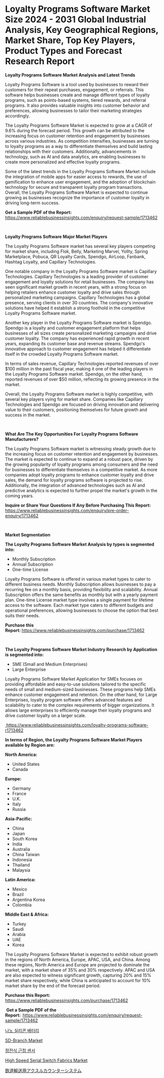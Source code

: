 <p><h1>Loyalty Programs Software Market Size 2024 - 2031 Global Industrial Analysis, Key Geographical Regions, Market Share, Top Key Players, Product Types and Forecast Research Report</h1></p><p><strong>Loyalty Programs Software Market Analysis and Latest Trends</strong></p>
<p><p>Loyalty Programs Software is a tool used by businesses to reward their customers for their repeat purchases, engagement, or referrals. This software helps businesses create and manage different types of loyalty programs, such as points-based systems, tiered rewards, and referral programs. It also provides valuable insights into customer behavior and preferences, allowing businesses to tailor their marketing strategies accordingly.</p><p>The Loyalty Programs Software Market is expected to grow at a CAGR of 9.6% during the forecast period. This growth can be attributed to the increasing focus on customer retention and engagement by businesses across various industries. As competition intensifies, businesses are turning to loyalty programs as a way to differentiate themselves and build lasting relationships with their customers. Additionally, advancements in technology, such as AI and data analytics, are enabling businesses to create more personalized and effective loyalty programs.</p><p>Some of the latest trends in the Loyalty Programs Software Market include the integration of mobile apps for easier access to rewards, the use of gamification to enhance user engagement, and the adoption of blockchain technology for secure and transparent loyalty program transactions. Overall, the Loyalty Programs Software Market is expected to continue growing as businesses recognize the importance of customer loyalty in driving long-term success.</p></p>
<p><strong>Get a Sample PDF of the Report:&nbsp;</strong> <a href="https://www.reliablebusinessinsights.com/enquiry/request-sample/1713462">https://www.reliablebusinessinsights.com/enquiry/request-sample/1713462</a></p>
<p>&nbsp;</p>
<p><strong>Loyalty Programs Software Major Market Players</strong></p>
<p><p>The Loyalty Programs Software market has several key players competing for market share, including Flok, Belly, Marketing Marvel, Yollty, Spring Marketplace, Pobuca, QR Loyalty Cards, Spendgo, AirLoop, Fanbank, Hashtag Loyalty, and Capillary Technologies. </p><p>One notable company in the Loyalty Programs Software market is Capillary Technologies. Capillary Technologies is a leading provider of customer engagement and loyalty solutions for retail businesses. The company has seen significant market growth in recent years, with a strong focus on helping retailers enhance customer loyalty and drive sales through personalized marketing campaigns. Capillary Technologies has a global presence, serving clients in over 30 countries. The company's innovative solutions have helped it establish a strong foothold in the competitive Loyalty Programs Software market.</p><p>Another key player in the Loyalty Programs Software market is Spendgo. Spendgo is a loyalty and customer engagement platform that helps businesses of all sizes create personalized marketing campaigns and drive customer loyalty. The company has experienced rapid growth in recent years, expanding its customer base and revenue streams. Spendgo's innovative approach to customer engagement has helped it differentiate itself in the crowded Loyalty Programs Software market.</p><p>In terms of sales revenue, Capillary Technologies reported revenues of over $100 million in the past fiscal year, making it one of the leading players in the Loyalty Programs Software market. Spendgo, on the other hand, reported revenues of over $50 million, reflecting its growing presence in the market.</p><p>Overall, the Loyalty Programs Software market is highly competitive, with several key players vying for market share. Companies like Capillary Technologies and Spendgo are focused on driving innovation and delivering value to their customers, positioning themselves for future growth and success in the market.</p></p>
<p>&nbsp;</p>
<p><strong>What Are The Key Opportunities For Loyalty Programs Software Manufacturers?</strong></p>
<p><p>The Loyalty Programs Software market is witnessing steady growth due to the increasing focus on customer retention and engagement by businesses. The market is expected to continue to expand at a robust pace, driven by the growing popularity of loyalty programs among consumers and the need for businesses to differentiate themselves in a competitive market. As more companies adopt loyalty programs to enhance customer loyalty and drive sales, the demand for loyalty programs software is projected to rise. Additionally, the integration of advanced technologies such as AI and predictive analytics is expected to further propel the market's growth in the coming years.</p></p>
<p><strong>Inquire or Share Your Questions If Any Before Purchasing This Report:</strong> <a href="https://www.reliablebusinessinsights.com/enquiry/pre-order-enquiry/1713462">https://www.reliablebusinessinsights.com/enquiry/pre-order-enquiry/1713462</a></p>
<p>&nbsp;</p>
<p><strong>Market Segmentation</strong></p>
<p><strong>The Loyalty Programs Software Market Analysis by types is segmented into:</strong></p>
<p><ul><li>Monthly Subscription</li><li>Annual Subscription</li><li>One-time License</li></ul></p>
<p><p>Loyalty Programs Software is offered in various market types to cater to different business needs. Monthly Subscription allows businesses to pay a recurring fee on a monthly basis, providing flexibility and scalability. Annual Subscription offers the same benefits as monthly but with a yearly payment plan. One-time License market type involves a single payment for lifetime access to the software. Each market type caters to different budgets and operational preferences, allowing businesses to choose the option that best suits their needs.</p></p>
<p><strong>Purchase this Report:&nbsp;</strong><a href="https://www.reliablebusinessinsights.com/purchase/1713462">https://www.reliablebusinessinsights.com/purchase/1713462</a></p>
<p>&nbsp;</p>
<p><strong>The Loyalty Programs Software Market Industry Research by Application is segmented into:</strong></p>
<p><ul><li>SME (Small and Medium Enterprises)</li><li>Large Enterprise</li></ul></p>
<p><p>Loyalty Programs Software Market Application for SMEs focuses on providing affordable and easy-to-use solutions tailored to the specific needs of small and medium-sized businesses. These programs help SMEs enhance customer engagement and retention. On the other hand, for Large Enterprises, loyalty program software offers advanced features and scalability to cater to the complex requirements of bigger organizations. It allows large enterprises to efficiently manage their loyalty programs and drive customer loyalty on a larger scale.</p></p>
<p><a href="https://www.reliablebusinessinsights.com/loyalty-programs-software-r1713462">&nbsp;https://www.reliablebusinessinsights.com/loyalty-programs-software-r1713462</a></p>
<p><strong>In terms of Region, the Loyalty Programs Software Market Players available by Region are:</strong></p>
<p>
    <p> <strong> North America: </strong>
        <ul>
            <li>United States</li>
            <li>Canada</li>
        </ul>
        </p> 
    <p> <strong> Europe: </strong>
        <ul>
            <li>Germany</li>
            <li>France</li>
            <li>U.K.</li>
            <li>Italy</li>
            <li>Russia</li>
        </ul>
        </p> 
    <p> <strong> Asia-Pacific: </strong>
        <ul>
            <li>China</li>
            <li>Japan</li>
            <li>South Korea</li>
            <li>India</li>
            <li>Australia</li>
            <li>China Taiwan</li>
            <li>Indonesia</li>
            <li>Thailand</li>
            <li>Malaysia</li>
        </ul>
        </p> 
    <p> <strong> Latin America: </strong>
        <ul>
            <li>Mexico</li>
            <li>Brazil</li>
            <li>Argentina Korea</li>
            <li>Colombia</li>
        </ul>
        </p> 
    <p> <strong> Middle East & Africa: </strong>
        <ul>
            <li>Turkey</li>
            <li>Saudi</li>
            <li>Arabia</li>
            <li>UAE</li>
            <li>Korea</li>
        </ul>
    </p>
    </p>
<p><p>The Loyalty Programs Software Market is expected to exhibit robust growth in the regions of North America, Europe, APAC, USA, and China. Among these regions, North America and Europe are projected to dominate the market, with a market share of 35% and 30% respectively. APAC and USA are also expected to witness significant growth, capturing 20% and 15% market share respectively, while China is anticipated to account for 10% market share by the end of the forecast period.</p></p>
<p><strong>Purchase this Report: </strong><a href="https://www.reliablebusinessinsights.com/purchase/1713462">https://www.reliablebusinessinsights.com/purchase/1713462</a></p>
<p>&nbsp;<strong>Get a Sample PDF of the Report:&nbsp;&nbsp;</strong><a href="https://www.reliablebusinessinsights.com/enquiry/request-sample/1713462">https://www.reliablebusinessinsights.com/enquiry/request-sample/1713462</a></p>
<p><strong></strong></p>
<p><p><a href="https://github.com/TobyKub4685/Market-Research-Report-List-2/blob/main/2788486124018.md">나노 실리콘 배터리</a></p><p><a href="https://github.com/arionmp/Market-Research-Report-List-3/blob/main/sd-branch-market.md">SD-Branch Market</a></p><p><a href="https://github.com/nicholasellison0076890/Market-Research-Report-List-1/blob/main/3030141124019.md">정전식 근접 센서</a></p><p><a href="https://github.com/markusgodoy/Market-Research-Report-List-3/blob/main/high-speed-serial-switch-fabrics-market.md">High Speed Serial Switch Fabrics Market</a></p><p><a href="https://github.com/deonnorth8/Market-Research-Report-List-1/blob/main/2137615113133.md">鉄道輸送用アクスルカウンターシステム</a></p></p>